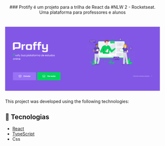 <p align="center">
### Protify é um projeto para a trilha de React da #NLW 2 - Rocketseat.
Uma plataforma para professores e alunos
</p>


<h1 align="center">
    <img alt="Letmeask" title="Letmeask" src="https://github.com/ferferq/NLW2Web/blob/main/layout.png?raw=true" />
</h1>

This project was developed using the following technologies:


## 🧪 Tecnologias

- [React](https://reactjs.org)
- [TypeScript](https://www.typescriptlang.org/)
- Css
